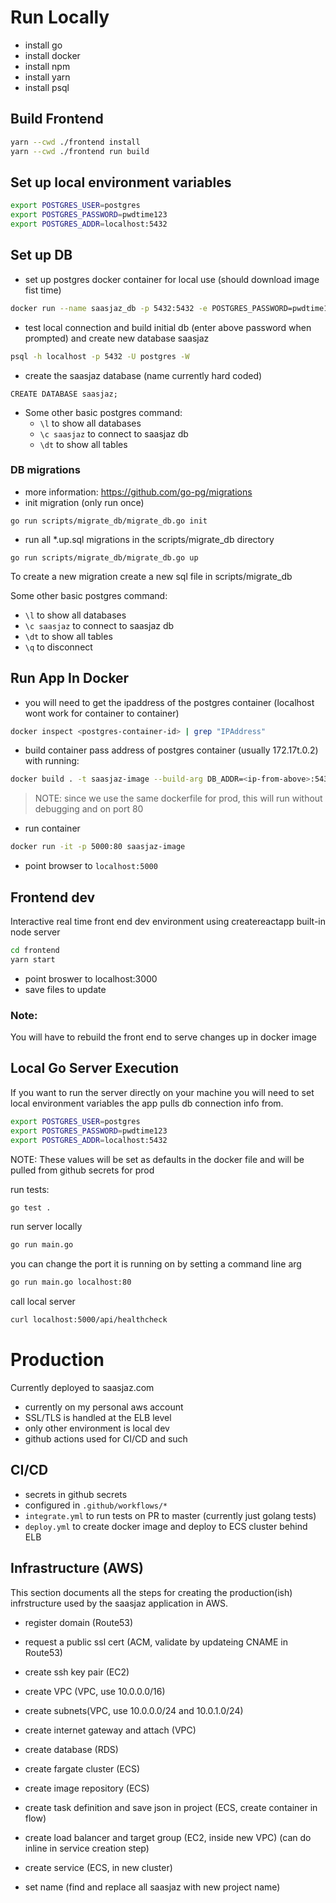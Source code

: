# Run Locally

- install go
- install docker
- install npm
- install yarn
- install psql

## Build Frontend

```bash
yarn --cwd ./frontend install
yarn --cwd ./frontend run build
```

## Set up local environment variables

```bash
export POSTGRES_USER=postgres
export POSTGRES_PASSWORD=pwdtime123
export POSTGRES_ADDR=localhost:5432
```

## Set up DB

- set up postgres docker container for local use (should download image fist time)

```bash
docker run --name saasjaz_db -p 5432:5432 -e POSTGRES_PASSWORD=pwdtime123 -d postgres
```

- test local connection and build initial db (enter above password when prompted) and create new database saasjaz

```bash
psql -h localhost -p 5432 -U postgres -W
```

- create the saasjaz database (name currently hard coded)

```
CREATE DATABASE saasjaz;
```

- Some other basic postgres command:
  - `\l` to show all databases
  - `\c saasjaz` to connect to saasjaz db
  - `\dt` to show all tables

### DB migrations

- more information: https://github.com/go-pg/migrations
- init migration (only run once)

```
go run scripts/migrate_db/migrate_db.go init
```

- run all \*.up.sql migrations in the scripts/migrate_db directory

```
go run scripts/migrate_db/migrate_db.go up
```

To create a new migration create a new sql file in scripts/migrate_db

Some other basic postgres command:

- `\l` to show all databases
- `\c saasjaz` to connect to saasjaz db
- `\dt` to show all tables
- `\q` to disconnect

## Run App In Docker

- you will need to get the ipaddress of the postgres container (localhost wont work for container to container)

```bash
docker inspect <postgres-container-id> | grep "IPAddress"
```

- build container pass address of postgres container (usually 172.17t.0.2) with running:

```bash
docker build . -t saasjaz-image --build-arg DB_ADDR=<ip-from-above>:5432
```

> NOTE: since we use the same dockerfile for prod, this will run without debugging and on port 80

- run container

```bash
docker run -it -p 5000:80 saasjaz-image
```

- point browser to `localhost:5000`

## Frontend dev

Interactive real time front end dev environment using createreactapp built-in node server

```bash
cd frontend
yarn start
```

- point broswer to localhost:3000
- save files to update

### Note:

You will have to rebuild the front end to serve changes up in docker image

## Local Go Server Execution

If you want to run the server directly on your machine you will need to set
local environment variables the app pulls db connection info from.

```bash
export POSTGRES_USER=postgres
export POSTGRES_PASSWORD=pwdtime123
export POSTGRES_ADDR=localhost:5432
```

NOTE: These values will be set as defaults in the docker file and will be pulled from github secrets for prod

run tests:

```bash
go test .
```

run server locally

```bash
go run main.go
```

you can change the port it is running on by setting a command line arg

```bash
go run main.go localhost:80
```

call local server

```bash
curl localhost:5000/api/healthcheck
```

# Production

Currently deployed to saasjaz.com

- currently on my personal aws account
- SSL/TLS is handled at the ELB level
- only other environment is local dev
- github actions used for CI/CD and such

## CI/CD

- secrets in github secrets
- configured in `.github/workflows/*`
- `integrate.yml` to run tests on PR to master (currently just golang tests)
- `deploy.yml` to create docker image and deploy to ECS cluster behind ELB

## Infrastructure (AWS)

This section documents all the steps for creating the production(ish)
infrstructure used by the saasjaz application in AWS.

- register domain (Route53)
- request a public ssl cert (ACM, validate by updateing CNAME in Route53)
- create ssh key pair (EC2)

- create VPC (VPC, use 10.0.0.0/16)
- create subnets(VPC, use 10.0.0.0/24 and 10.0.1.0/24)
- create internet gateway and attach (VPC)

- create database (RDS)

- create fargate cluster (ECS)
- create image repository (ECS)
- create task definition and save json in project (ECS, create container in flow)
- create load balancer and target group (EC2, inside new VPC) (can do inline in service creation step)
- create service (ECS, in new cluster)

- set name (find and replace all saasjaz with new project name)

